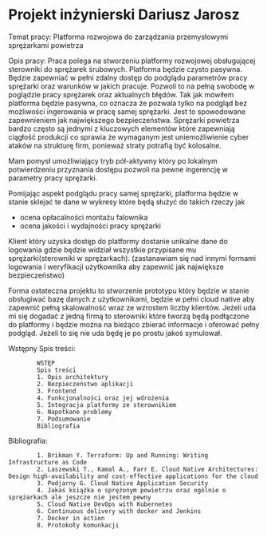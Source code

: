 # Projekt inżynierski Dariusz Jarosz
Temat pracy: Platforma rozwojowa  do zarządzania przemysłowymi sprężarkami powietrza

Opis pracy: Praca polega na stworzeniu platformy rozwojowej obsługującej sterowniki do sprężarek śrubowych.
Platforma będzie czysto pasywna. Będzie zapewniać w pełni zdalny dostęp do podglądu parametrów pracy sprężarki
oraz warunków w jakich pracuje. Pozwoli to na pełną swobodę w poglądzie pracy sprężarek oraz aktualnych błędów.
Tak jak mówiłem platforma będzie pasywna, co oznacza że pozwala tylko na podgląd bez możliwości ingerowania w pracę samej sprężarki.
Jest to spowodowane zapewnieniem jak największego bezpieczeństwa. Sprężarki powietrza bardzo często są jednymi z kluczowych elementów które
zapewniają ciągłość produkcji co sprawia że wymaganym jest uniemożliwienie cyber ataków na strukturę firm, ponieważ straty potrafią być kolosalne.

Mam pomysł umożliwiający tryb pół-aktywny który po lokalnym potwierdzeniu przyznania dostępu pozwoli na pewne ingerencję w parametry pracy sprężarki.

Pomijając aspekt podglądu pracy samej sprężarki, platforma będzie w stanie sklejać te dane w wykresy które będą służyć do takich rzeczy jak

- ocena opłacalności montażu falownika
- ocena jakości i wydajności pracy sprężarki

Klient który uzyska dostęp do platformy dostanie unikalne dane do logowania gdzie będzie widział wszystkie przypisane mu sprężarki(sterowniki w sprężarkach).
(zastanawiam się nad innymi formami logowania i weryfikacji użytkownika aby zapewnić jak największe bezpieczeństwo)

Forma ostateczna projektu to stworzenie prototypu który będzie w stanie obsługiwać bazę danych z użytkownikami, będzie w pełni cloud native aby zapewnić pełną skalowalność wraz ze wzrostem liczby klientów. Jeżeli uda mi się dogadać z jedną firmą to sterowniki które tworzą będą podłączone do platformy i będzie można na bieżąco zbierać informacje i oferować pełny podgląd. Jeżeli to się nie uda będę je po prostu jakoś symulował.


Wstępny Spis treści:

            WSTĘP
            Spis treści
            1. Opis architektury
            2. Bezpieczeństwo aplikacji
            3. Frontend
            4. Funkcjonalności oraz jej wdrożenia
            5. Integracja platformy ze sterownikiem
            6. Napotkane problemy
            7. Podsumowanie
            Bibliografia
            
            
Bibliografia:

            1. Brikman Y. Terraform: Up and Running: Writing Infrastructure as Code
            2. Laszewski T., Kamal A., Farr E. Cloud Native Architectures: Design high-availability and cost-effective applications for the cloud
            3. Podjarny G. Cloud Native Application Security
            4. Jakaś książka o sprężonym powietrzu oraz ogólnie o sprężarkach ale jeszcze nie jestem pewny
            5. Cloud Native DevOps with Kubernetes
            6. Continuous delivery with docker and Jenkins
            7. Docker in action
            8. Protokoły komunkacji

